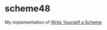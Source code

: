 scheme48
========

My implementation of [Write Yourself a Scheme](http://en.wikibooks.org/wiki/Write_Yourself_a_Scheme_in_48_Hours)
